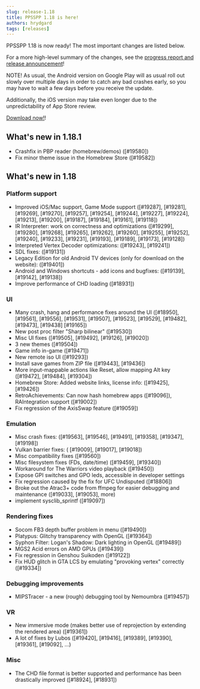 ```yaml
---
slug: release-1.18
title: PPSSPP 1.18 is here!
authors: hrydgard
tags: [releases]
---
```


PPSSPP 1.18 is now ready! The most important changes are listed below.

For a more high-level summary of the changes, see the [progress report and release announcement](/blog/1-18-release-announcement)!

NOTE! As usual, the Android version on Google Play will as usual roll out slowly over multiple days in order to catch any bad crashes early, so you may have to wait a few days before you receive the update.

Additionally, the iOS version may take even longer due to the unpredictability of App Store review.

[Download now!](/download)!

## What's new in 1.18.1

- Crashfix in PBP reader (homebrew/demos) ([#19580])
- Fix minor theme issue in the Homebrew Store ([#19582])

## What's new in 1.18

### Platform support

- Improved iOS/Mac support, Game Mode support ([#19287], [#19281], [#19269], [#19270], [#19257], [#19254], [#19244], [#19227], [#19224], [#19213], [#19200], [#19187], [#19184], [#19161], [#19118])
- IR Interpreter: work on correctness and optimizations ([#19299], [#19280], [#19268], [#19265], [#19262], [#19260], [#19255], [#19252], [#19240], [#19233], [#19231], [#19193], [#19189], [#19173], [#19128])
- Interpreted Vertex Decoder optimizations:  ([#19243], [#19241])
- SDL fixes: ([#19131])
- Legacy Edition for old Android TV devices (only for download on the website): ([#19401])
- Android and Windows shortcuts - add icons and bugfixes: ([#19139], [#19142], [#19138])
- Improve performance of CHD loading ([#18931])

### UI

- Many crash, hang and performance fixes around the UI ([#18950], [#19561], [#19556], [#19531], [#19507], [#19523], [#19529], [#19482], [#19473], [#19438] [#19165])
- New post proc filter "Sharp bilinear" ([#19530])
- Misc UI fixes ([#19505], [#19492], [#19126], [#19020])
- 3 new themes ([#19504])
- Game info in-game ([#19471])
- New remote iso UI ([#19293])
- Install save games from ZIP file ([#19443], [#19436])
- More input-mappable actions like Reset, allow mapping Alt key ([#19472], [#19484], [#19304])
- Homebrew Store: Added website links, license info: ([#19425], [#19426])
- RetroAchievements: Can now hash homebrew apps ([#19096]), RAIntegration support ([#19002])
- Fix regression of the AxisSwap feature ([#19059])

### Emulation

- Misc crash fixes: ([#19563], [#19546], [#19491], [#19358], [#19347], [#19198])
- Vulkan barrier fixes: ( [#19009], [#19017], [#19018])
- Misc compatibility fixes ([#19560])
- Misc filesystem fixes (FDs, date/time) ([#19459], [#19340])
- Workaround for The Warriors video playback ([#19450])
- Expose GPI switches and GPO leds, accessible in developer settings
- Fix regression caused by the fix for UFC Undisputed ([#18806])
- Broke out the Atrac3+ code from ffmpeg for easier debugging and maintenance ([#19033], [#19053], more)
- implement sysclib_sprintf ([#19097])

### Rendering fixes

- Socom FB3 depth buffer problem in menu ([#19490])
- Platypus: Glitchy transparency with OpenGL ([#19364])
- Syphon Filter: Logan's Shadow: Dark lighting in OpenGL ([#19489])
- MGS2 Acid errors on AMD GPUs ([#19439])
- Fix regression in Genshou Suikoden ([#19122])
- Fix HUD glitch in GTA LCS by emulating "provoking vertex" correctly ([#19334])

### Debugging improvements

- MIPSTracer - a new (rough) debugging tool by Nemoumbra ([#19457])

### VR

- New immersive mode (makes better use of reprojection by extending the rendered area) ([#19361])
- A lot of fixes by Lubos ([#19420], [#19416], [#19389], [#19390], [#19361], [#19092], ...)

### Misc

- The CHD file format is better supported and performance has been drastically improved ([#18924], [#18931])
